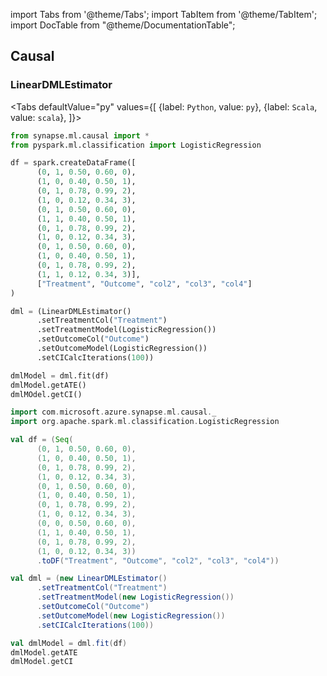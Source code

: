 import Tabs from '@theme/Tabs';
import TabItem from '@theme/TabItem';
import DocTable from "@theme/DocumentationTable";




## Causal

### LinearDMLEstimator

<Tabs
defaultValue="py"
values={[
{label: `Python`, value: `py`},
{label: `Scala`, value: `scala`},
]}>
<TabItem value="py">

<!--pytest-codeblocks:cont-->

```python
from synapse.ml.causal import *
from pyspark.ml.classification import LogisticRegression

df = spark.createDataFrame([
      (0, 1, 0.50, 0.60, 0),
      (1, 0, 0.40, 0.50, 1),
      (0, 1, 0.78, 0.99, 2),
      (1, 0, 0.12, 0.34, 3),
      (0, 1, 0.50, 0.60, 0),
      (1, 1, 0.40, 0.50, 1),
      (0, 1, 0.78, 0.99, 2),
      (1, 0, 0.12, 0.34, 3),
      (0, 1, 0.50, 0.60, 0),
      (1, 0, 0.40, 0.50, 1),
      (0, 1, 0.78, 0.99, 2),
      (1, 1, 0.12, 0.34, 3)],
      ["Treatment", "Outcome", "col2", "col3", "col4"]
)

dml = (LinearDMLEstimator()
      .setTreatmentCol("Treatment")
      .setTreatmentModel(LogisticRegression())
      .setOutcomeCol("Outcome")
      .setOutcomeModel(LogisticRegression())
      .setCICalcIterations(100))

dmlModel = dml.fit(df)
dmlModel.getATE()
dmlMOdel.getCI()
```

</TabItem>
<TabItem value="scala">

```scala
import com.microsoft.azure.synapse.ml.causal._
import org.apache.spark.ml.classification.LogisticRegression

val df = (Seq(
      (0, 1, 0.50, 0.60, 0),
      (1, 0, 0.40, 0.50, 1),
      (0, 1, 0.78, 0.99, 2),
      (1, 0, 0.12, 0.34, 3),
      (0, 1, 0.50, 0.60, 0),
      (1, 0, 0.40, 0.50, 1),
      (0, 1, 0.78, 0.99, 2),
      (1, 0, 0.12, 0.34, 3),
      (0, 0, 0.50, 0.60, 0),
      (1, 1, 0.40, 0.50, 1),
      (0, 1, 0.78, 0.99, 2),
      (1, 0, 0.12, 0.34, 3))
      .toDF("Treatment", "Outcome", "col2", "col3", "col4"))

val dml = (new LinearDMLEstimator()
      .setTreatmentCol("Treatment")
      .setTreatmentModel(new LogisticRegression())
      .setOutcomeCol("Outcome")
      .setOutcomeModel(new LogisticRegression())
      .setCICalcIterations(100))

val dmlModel = dml.fit(df)
dmlModel.getATE
dmlModel.getCI
```

</TabItem>
</Tabs>

<DocTable className="LinearDMLEstimator"
py="synapse.ml.causal.html#module-synapse.ml.causal.LinearDMLEstimator"
scala="com/microsoft/azure/synapse/ml/causal/LinearDMLEstimator.html"
csharp="classSynapse_1_1ML_1_1Causal_1_1LinearDMLEstimator.html"
sourceLink="https://github.com/microsoft/SynapseML/blob/master/core/src/main/scala/com/microsoft/azure/synapse/ml/causal/LinearDMLEstimator.scala" />